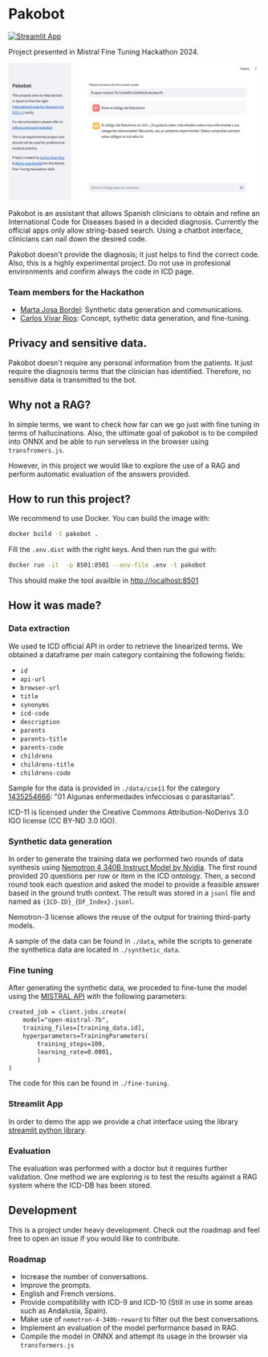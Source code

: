 # Pakobot

[![Streamlit App](https://static.streamlit.io/badges/streamlit_badge_black_white.svg)](https://pakobot.streamlit.app)


Project presented in Mistral Fine Tuning Hackathon 2024. 

![Pakobot GUI](assets/pakobot-gui.png)

Pakobot is an assistant that allows Spanish clinicians to obtain and refine an International Code for Diseases based in a decided diagnosis. Currently the official apps only allow string-based search. Using a chatbot interface, clinicians can nail down the desired code.

Pakobot doesn't provide the diagnosis; it just helps to find the correct code. Also, this is a highly experimental project. Do not use in profesional environments and confirm always the code in ICD page.

### Team members for the Hackathon

- [Marta Josa Bordel](http://ovellaverda.cat): Synthetic data generation and communications.
- [Carlos Vivar Rios](http://www.carlosvivarrios.com): Concept, sythetic data generation, and fine-tuning.

## Privacy and sensitive data.

Pakobot doesn't require any personal information from the patients. It just require the diagnosis terms that the clinician has identified. Therefore, no sensitive data is transmitted to the bot.

## Why not a RAG?

In simple terms, we want to check how far can we go just with fine tuning in terms of hallucinations. Also, the ultimate goal of pakobot is to be compiled into ONNX and be able to run serveless in the browser using `transfromers.js`.

However, in this project we would like to explore the use of a RAG and perform automatic evaluation of the answers provided. 

## How to run this project?

We recommend to use Docker. You can build the image with:

```bash
docker build -t pakobot .
```
Fill the `.env.dist` with the right keys. And then run the gui with:

```bash
docker run -it  -p 8501:8501 --env-file .env -t pakobot
```

This should make the tool availble in [http://localhost:8501](http://localhost:8501)

## How it was made?

### Data extraction

We used te ICD official API in order to retrieve the linearized terms. We obtained a dataframe per main category containing the following fields: 

- `id`
- `api-url`
- `browser-url`
- `title`
- `synonyms`
- `icd-code`
- `description`
- `parents`
- `parents-title`
- `parents-code`
- `childrens`
- `childrens-title`
- `childrens-code`

Sample for the data is provided in `./data/cie11` for the category [1435254666](https://icd.who.int/browse/2024-01/mms/es#1435254666): "01 Algunas enfermedades infecciosas o parasitarias".

ICD-11 is licensed under the Creative Commons Attribution-NoDerivs 3.0 IGO license (CC BY-ND 3.0 IGO).

### Synthetic data generation

In order to generate the training data we performed two rounds of data synthesis using [Nemotron 4 340B Instruct Model by Nvidia](https://build.nvidia.com/nvidia/nemotron-4-340b-instruct). The first round provided 20 questions per row or item in the ICD ontology. Then, a second round took each question and asked the model to provide a feasible answer based in the ground truth context. The result was stored in a `jsonl` file and named as `{ICD-ID}_{DF_Index}.jsonl`.

Nemotron-3 license allows the reuse of the output for training third-party models. 

A sample of the data can be found in `./data`, while the scripts to generate the synthetica data are located in `./synthetic_data`.

### Fine tuning

After generating the synthetic data, we proceded to fine-tune the model using the [MISTRAL API](https://docs.mistral.ai/guides/finetuning/) with the following parameters:

```
created_job = client.jobs.create(
    model="open-mistral-7b",
    training_files=[training_data.id],
    hyperparameters=TrainingParameters(
        training_steps=100,
        learning_rate=0.0001,
        )
)
```

The code for this can be found in `./fine-tuning`. 

### Streamlit App

In order to demo the app we provide a chat interface using the library [streamlit python library](https://streamlit.io/).

### Evaluation 

The evaluation was performed with a doctor but it requires further validation. One method we are exploring is to test the results against a RAG system where the ICD-DB has been stored. 

## Development

This is a project under heavy development. Check out the roadmap and feel free to open an issue if you would like to contribute.

### Roadmap

- Increase the number of conversations.
- Improve the prompts. 
- English and French versions.
- Provide compatibility with ICD-9 and ICD-10 (Still in use in some areas such as Andalusia, Spain).
- Make use of `nemotron-4-340b-reward` to filter out the best conversations.
- Implement an evaluation of the model performance based in RAG. 
- Compile the model in ONNX and attempt its usage in the browser via `transformers.js`

